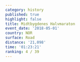 ```yaml
---
category: history
published: true
highlight: false
title: Midtbygdenes Halvmaraton
event_date: '2018-05-01'
country: NOR
surface: Road
distance: '21,098'
time: '01:23:21'
ranking: 4 / 39
---
```

